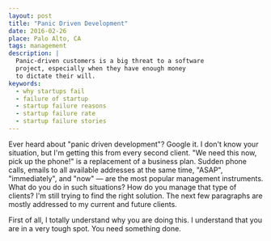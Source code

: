 ```yaml
---
layout: post
title: "Panic Driven Development"
date: 2016-02-26
place: Palo Alto, CA
tags: management
description: |
  Panic-driven customers is a big threat to a software
  project, especially when they have enough money
  to dictate their will.
keywords:
  - why startups fail
  - failure of startup
  - startup failure reasons
  - startup failure rate
  - startup failure stories
---
```


Ever heard about "panic driven development"? Google it. I don't know your
situation, but I'm getting this from every second client.
"We need this now, pick up the phone!" is a replacement of a business plan.
Sudden phone calls, emails to all available addresses
at the same time, "ASAP", "immediately", and "now" &mdash; are the
most popular management instruments. What do you do in such situations?
How do you manage that type of clients? I'm still trying to find the
right solution. The next few paragraphs are mostly addressed to my current
and future clients.

<!--more-->

First of all, I totally understand why you are doing this. I understand
that you are in a very tough spot. You need something done.

